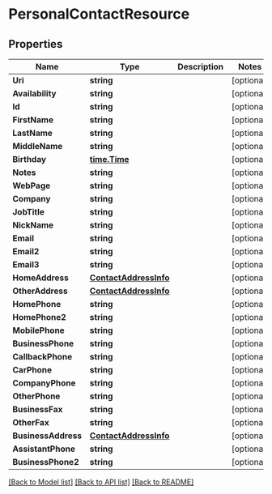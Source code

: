 # PersonalContactResource

## Properties
Name | Type | Description | Notes
------------ | ------------- | ------------- | -------------
**Uri** | **string** |  | [optional] 
**Availability** | **string** |  | [optional] 
**Id** | **string** |  | [optional] 
**FirstName** | **string** |  | [optional] 
**LastName** | **string** |  | [optional] 
**MiddleName** | **string** |  | [optional] 
**Birthday** | [**time.Time**](time.Time.md) |  | [optional] 
**Notes** | **string** |  | [optional] 
**WebPage** | **string** |  | [optional] 
**Company** | **string** |  | [optional] 
**JobTitle** | **string** |  | [optional] 
**NickName** | **string** |  | [optional] 
**Email** | **string** |  | [optional] 
**Email2** | **string** |  | [optional] 
**Email3** | **string** |  | [optional] 
**HomeAddress** | [**ContactAddressInfo**](ContactAddressInfo.md) |  | [optional] 
**OtherAddress** | [**ContactAddressInfo**](ContactAddressInfo.md) |  | [optional] 
**HomePhone** | **string** |  | [optional] 
**HomePhone2** | **string** |  | [optional] 
**MobilePhone** | **string** |  | [optional] 
**BusinessPhone** | **string** |  | [optional] 
**CallbackPhone** | **string** |  | [optional] 
**CarPhone** | **string** |  | [optional] 
**CompanyPhone** | **string** |  | [optional] 
**OtherPhone** | **string** |  | [optional] 
**BusinessFax** | **string** |  | [optional] 
**OtherFax** | **string** |  | [optional] 
**BusinessAddress** | [**ContactAddressInfo**](ContactAddressInfo.md) |  | [optional] 
**AssistantPhone** | **string** |  | [optional] 
**BusinessPhone2** | **string** |  | [optional] 

[[Back to Model list]](../README.md#documentation-for-models) [[Back to API list]](../README.md#documentation-for-api-endpoints) [[Back to README]](../README.md)


